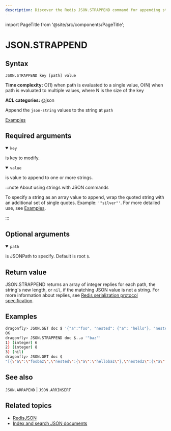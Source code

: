 ```yaml
---
description: Discover the Redis JSON.STRAPPEND command for appending strings in a JSON document.
---
```

import PageTitle from '@site/src/components/PageTitle';

# JSON.STRAPPEND

<PageTitle title="Redis JSON.STRAPPEND Command (Documentation) | Dragonfly" />

## Syntax

    JSON.STRAPPEND key [path] value

**Time complexity:** O(1) when path is evaluated to a single value, O(N) when path is evaluated to multiple values, where N is the size of the key

**ACL categories:** @json

Append the `json-string` values to the string at `path`

[Examples](#examples)

## Required arguments

<details open><summary><code>key</code></summary> 

is key to modify.
</details>

<details open><summary><code>value</code></summary> 

is value to append to one or more strings. 

:::note About using strings with JSON commands

To specify a string as an array value to append, wrap the quoted string with an additional set of single quotes. Example: `'"silver"'`. For more detailed use, see [Examples](#examples).

:::
</details>

## Optional arguments

<details open><summary><code>path</code></summary> 

is JSONPath to specify. Default is root `$`.
</details>

## Return value 

JSON.STRAPPEND returns an array of integer replies for each path, the string's new length, or `nil`, if the matching JSON value is not a string.
For more information about replies, see [Redis serialization protocol specification](https://redis.io/docs/latest/develop/reference/protocol-spec). 

## Examples

``` bash
dragonfly> JSON.SET doc $ '{"a":"foo", "nested": {"a": "hello"}, "nested2": {"a": 31}}'
OK
dragonfly> JSON.STRAPPEND doc $..a '"baz"'
1) (integer) 6
2) (integer) 8
3) (nil)
dragonfly> JSON.GET doc $
"[{\"a\":\"foobaz\",\"nested\":{\"a\":\"hellobaz\"},\"nested2\":{\"a\":31}}]"
```

## See also

`JSON.ARRAPEND` | `JSON.ARRINSERT` 

## Related topics

* [RedisJSON](https://redis.io/docs/latest/develop/data-types/json/)
* [Index and search JSON documents](https://redis.io/docs/latest/develop/data-types/json/indexing_json/)

